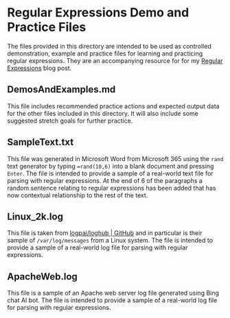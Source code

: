 # Regular Expressions Demo and Practice Files

The files provided in this directory are intended to be used as controlled demonstration, example and practice files for learning and practicing regular expressions.  They are an accompanying resource for for my [Regular Expressions](https://www.grahamwatts.co.uk/regex) blog post.

## DemosAndExamples.md

This file includes recommended practice actions and expected output data for the other files included in this directory.  It will also include some suggested stretch goals for further practice.

## SampleText.txt

This file was generated in Microsoft Word from Microsoft 365 using the `rand` text generator by typing `=rand(10,6)` into a blank document and pressing `Enter`.  The file is intended to provide a sample of a real-world text file for parsing with regular expressions. At the end of 6 of the paragraphs a random sentence relating to regular expressions has been added that has now contextual relationship to the rest of the text.

## Linux_2k.log

This file is taken from [logpai/loghub | GitHub](https://github.com/logpai/loghub) and in particular is their sample of `/var/log/messages` from a Linux system.  The file is intended to provide a sample of a real-world log file for parsing with regular expressions.

## ApacheWeb.log

This file is a sample of an Apache web server log file generated using Bing chat AI bot.  The file is intended to provide a sample of a real-world log file for parsing with regular expressions.
